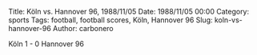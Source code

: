 Title: Köln vs. Hannover 96, 1988/11/05
Date: 1988/11/05 00:00
Category: sports
Tags: football, football scores, Köln, Hannover 96
Slug: koln-vs-hannover-96
Author: carbonero


Köln 1 - 0 Hannover 96
